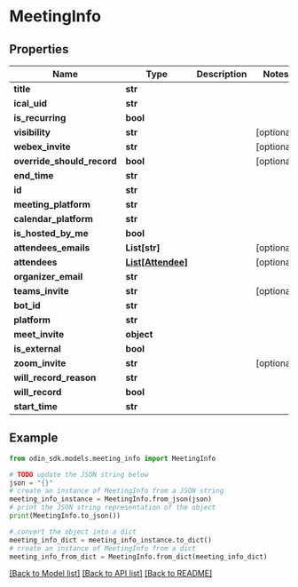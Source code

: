 # MeetingInfo


## Properties

Name | Type | Description | Notes
------------ | ------------- | ------------- | -------------
**title** | **str** |  | 
**ical_uid** | **str** |  | 
**is_recurring** | **bool** |  | 
**visibility** | **str** |  | [optional] 
**webex_invite** | **str** |  | [optional] 
**override_should_record** | **bool** |  | [optional] 
**end_time** | **str** |  | 
**id** | **str** |  | 
**meeting_platform** | **str** |  | 
**calendar_platform** | **str** |  | 
**is_hosted_by_me** | **bool** |  | 
**attendees_emails** | **List[str]** |  | [optional] 
**attendees** | [**List[Attendee]**](Attendee.md) |  | [optional] 
**organizer_email** | **str** |  | 
**teams_invite** | **str** |  | [optional] 
**bot_id** | **str** |  | 
**platform** | **str** |  | 
**meet_invite** | **object** |  | 
**is_external** | **bool** |  | 
**zoom_invite** | **str** |  | [optional] 
**will_record_reason** | **str** |  | 
**will_record** | **bool** |  | 
**start_time** | **str** |  | 

## Example

```python
from odin_sdk.models.meeting_info import MeetingInfo

# TODO update the JSON string below
json = "{}"
# create an instance of MeetingInfo from a JSON string
meeting_info_instance = MeetingInfo.from_json(json)
# print the JSON string representation of the object
print(MeetingInfo.to_json())

# convert the object into a dict
meeting_info_dict = meeting_info_instance.to_dict()
# create an instance of MeetingInfo from a dict
meeting_info_from_dict = MeetingInfo.from_dict(meeting_info_dict)
```
[[Back to Model list]](../README.md#documentation-for-models) [[Back to API list]](../README.md#documentation-for-api-endpoints) [[Back to README]](../README.md)



